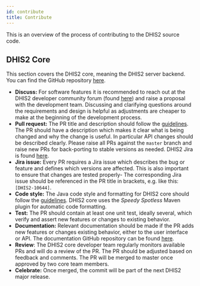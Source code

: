 ```yaml
---
id: contribute
title: Contribute
---
```


This is an overview of the process of contributing to the DHIS2 source code.

## DHIS2 Core

This section covers the DHIS2 core, meaning the DHIS2 server backend. You can find the GitHub repository [here](https://github.com/dhis2/dhis2-core).

* **Discuss:** For software features it is recommended to reach out at the DHIS2 developer community forum (found [here](https://community.dhis2.org/c/development/10)) and raise a proposal with the development team. Discussing and clarifying questions around the requirements and design is helpful as adjustments are cheaper to make at the beginning of the development process.
* **Pull request:** The PR title and description should follow the [guidelines](https://github.com/dhis2/wow-backend/blob/master/guides/git_commit_messages.md). The PR should have a description which makes it clear what is being changed and why the change is useful. In particular API changes should be described clearly. Please raise all PRs against the `master` branch and raise new PRs for back-porting to stable versions as needed. DHIS2 Jira is found [here](https://jira.dhis2.org/).
* **Jira issue:** Every PR requires a Jira issue which describes the bug or feature and defines which versions are affected. This is also important to ensure that changes are tested properly- The corresponding Jira issue should be referenced in the PR title in brackets, e.g. like this: `[DHIS2-10644]`.
* **Code style:** The Java code style and formatting for DHIS2 core should follow the [guidelines](https://github.com/dhis2/wow-backend/blob/master/guides/code_formatting.md). DHIS2 core uses the *Speedy Spotless* Maven plugin for automatic code formatting.
* **Test:** The PR should contain at least one unit test, ideally several, which verify and assert new features or changes to existing behavior. 
* **Documentation:** Relevant documentation should be made if the PR adds new features or changes existing behavior, either to the user interface or API. The documentation GitHub repository can be found [here](https://github.com/dhis2/dhis2-docs).
* **Review**: The DHIS2 core developer team regularly monitors available PRs and will do a review of the PR. The PR should be adjusted based on feedback and comments. The PR will be merged to master once approved by two core team members.
* **Celebrate:** Once merged, the commit will be part of the next DHIS2 major release.

